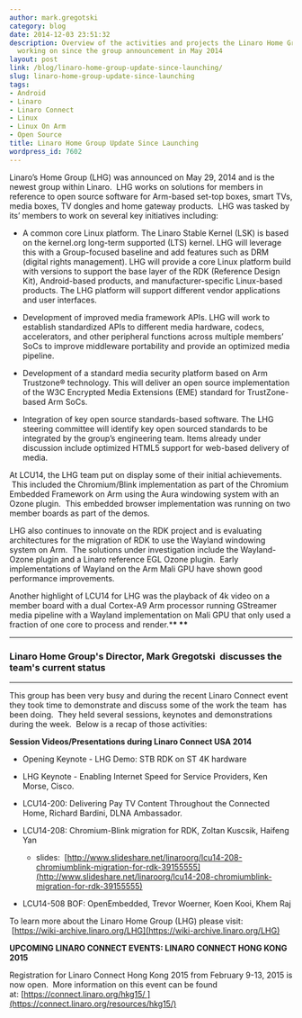 ```yaml
---
author: mark.gregotski
category: blog
date: 2014-12-03 23:51:32
description: Overview of the activities and projects the Linaro Home Group has been
  working on since the group announcement in May 2014
layout: post
link: /blog/linaro-home-group-update-since-launching/
slug: linaro-home-group-update-since-launching
tags:
- Android
- Linaro
- Linaro Connect
- Linux
- Linux On Arm
- Open Source
title: Linaro Home Group Update Since Launching
wordpress_id: 7602
---
```


Linaro’s Home Group (LHG) was announced on May 29, 2014 and is the newest group within Linaro.  LHG works on solutions for members in reference to open source software for Arm-based set-top boxes, smart TVs, media boxes, TV dongles and home gateway products.  LHG was tasked by its’ members to work on several key initiatives including:

- A common core Linux platform. The Linaro Stable Kernel (LSK) is based on the kernel.org long-term supported (LTS) kernel. LHG will leverage this with a Group-focused baseline and add features such as DRM (digital rights management). LHG will provide a core Linux platform build with versions to support the base layer of the RDK (Reference Design Kit), Android-based products, and manufacturer-specific Linux-based products. The LHG platform will support different vendor applications and user interfaces.

- Development of improved media framework APIs. LHG will work to establish standardized APIs to different media hardware, codecs, accelerators, and other peripheral functions across multiple members’ SoCs to improve middleware portability and provide an optimized media pipeline.

- Development of a standard media security platform based on Arm Trustzone® technology. This will deliver an open source implementation of the W3C Encrypted Media Extensions (EME) standard for TrustZone-based Arm SoCs.

- Integration of key open source standards-based software. The LHG steering committee will identify key open sourced standards to be integrated by the group’s engineering team. Items already under discussion include optimized HTML5 support for web-based delivery of media.

At LCU14, the LHG team put on display some of their initial achievements.  This included the Chromium/Blink implementation as part of the Chromium Embedded Framework on Arm using the Aura windowing system with an Ozone plugin.  This embedded browser implementation was running on two member boards as part of the demos.

LHG also continues to innovate on the RDK project and is evaluating architectures for the migration of RDK to use the Wayland windowing system on Arm.  The solutions under investigation include the Wayland-Ozone plugin and a Linaro reference EGL Ozone plugin.  Early implementations of Wayland on the Arm Mali GPU have shown good performance improvements.

Another highlight of LCU14 for LHG was the playback of 4k video on a member board with a dual Cortex-A9 Arm processor running GStreamer media pipeline with a Wayland implementation on Mali GPU that only used a fraction of one core to process and render.\***\* \*\***

---

### **Linaro Home Group's Director, Mark Gregotski  discusses the team's current status**

---

This group has been very busy and during the recent Linaro Connect event they took time to demonstrate and discuss some of the work the team  has been doing.  They held several sessions, keynotes and demonstrations during the week.  Below is a recap of those activities:

**Session Videos/Presentations during Linaro Connect USA 2014**

- Opening Keynote - LHG Demo: STB RDK on ST 4K hardware

- LHG Keynote - Enabling Internet Speed for Service Providers, Ken Morse, Cisco.

- LCU14-200: Delivering Pay TV Content Throughout the Connected Home, Richard Bardini, DLNA Ambassador.

- LCU14-208: Chromium-Blink migration for RDK, Zoltan Kuscsik, Haifeng Yan

  - slides:  [http://www.slideshare.net/linaroorg/lcu14-208-chromiumblink-migration-for-rdk-39155555](http://www.slideshare.net/linaroorg/lcu14-208-chromiumblink-migration-for-rdk-39155555)

- LCU14-508 BOF: OpenEmbedded, Trevor Woerner, Koen Kooi, Khem Raj

To learn more about the Linaro Home Group (LHG) please visit:  [https://wiki-archive.linaro.org/LHG](https://wiki-archive.linaro.org/LHG)

**UPCOMING LINARO CONNECT EVENTS: LINARO CONNECT HONG KONG 2015**

Registration for Linaro Connect Hong Kong 2015 from February 9-13, 2015 is now open.  More information on this event can be found at: [https://connect.linaro.org/hkg15/ ](https://connect.linaro.org/resources/hkg15/)